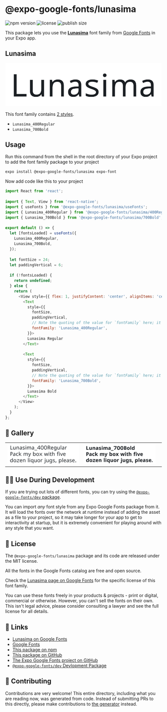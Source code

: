 # @expo-google-fonts/lunasima

![npm version](https://flat.badgen.net/npm/v/@expo-google-fonts/lunasima)
![license](https://flat.badgen.net/github/license/expo/google-fonts)
![publish size](https://flat.badgen.net/packagephobia/install/@expo-google-fonts/lunasima)

This package lets you use the [**Lunasima**](https://fonts.google.com/specimen/Lunasima) font family from [Google Fonts](https://fonts.google.com/) in your Expo app.

## Lunasima

![Lunasima](./font-family.png)

This font family contains [2 styles](#-gallery).

- `Lunasima_400Regular`
- `Lunasima_700Bold`

## Usage

Run this command from the shell in the root directory of your Expo project to add the font family package to your project
```sh
expo install @expo-google-fonts/lunasima expo-font
```

Now add code like this to your project
```js
import React from 'react';

import { Text, View } from 'react-native';
import { useFonts } from '@expo-google-fonts/lunasima/useFonts';
import { Lunasima_400Regular } from '@expo-google-fonts/lunasima/400Regular';
import { Lunasima_700Bold } from '@expo-google-fonts/lunasima/700Bold';

export default () => {
  let [fontsLoaded] = useFonts({
    Lunasima_400Regular,
    Lunasima_700Bold,
  });

  let fontSize = 24;
  let paddingVertical = 6;

  if (!fontsLoaded) {
    return undefined;
  } else {
    return (
      <View style={{ flex: 1, justifyContent: 'center', alignItems: 'center' }}>
        <Text
          style={{
            fontSize,
            paddingVertical,
            // Note the quoting of the value for `fontFamily` here; it expects a string!
            fontFamily: 'Lunasima_400Regular',
          }}>
          Lunasima Regular
        </Text>

        <Text
          style={{
            fontSize,
            paddingVertical,
            // Note the quoting of the value for `fontFamily` here; it expects a string!
            fontFamily: 'Lunasima_700Bold',
          }}>
          Lunasima Bold
        </Text>
      </View>
    );
  }
};

```

## 🔡 Gallery


||||
|-|-|-|
|![Lunasima_400Regular](./Lunasima_400Regular.ttf.png)|![Lunasima_700Bold](./Lunasima_700Bold.ttf.png)|||


## 👩‍💻 Use During Development

If you are trying out lots of different fonts, you can try using the [`@expo-google-fonts/dev` package](https://github.com/expo/google-fonts/tree/master/font-packages/dev#readme).

You can import *any* font style from any Expo Google Fonts package from it. It will load the fonts
over the network at runtime instead of adding the asset as a file to your project, so it may take longer
for your app to get to interactivity at startup, but it is extremely convenient
for playing around with any style that you want.

## 📖 License

The `@expo-google-fonts/lunasima` package and its code are released under the MIT license.

All the fonts in the Google Fonts catalog are free and open source.

Check the [Lunasima page on Google Fonts](https://fonts.google.com/specimen/Lunasima) for the specific license of this font family.

You can use these fonts freely in your products & projects - print or digital, commercial or otherwise. However, you can't sell the fonts on their own. This isn't legal advice, please consider consulting a lawyer and see the full license for all details.

## 🔗 Links

- [Lunasima on Google Fonts](https://fonts.google.com/specimen/Lunasima)
- [Google Fonts](https://fonts.google.com/)
- [This package on npm](https://www.npmjs.com/package/@expo-google-fonts/lunasima)
- [This package on GitHub](https://github.com/expo/google-fonts/tree/master/font-packages/lunasima)
- [The Expo Google Fonts project on GitHub](https://github.com/expo/google-fonts)
- [`@expo-google-fonts/dev` Devlopment Package](https://github.com/expo/google-fonts/tree/master/font-packages/dev)

## 🤝 Contributing

Contributions are very welcome! This entire directory, including what you are reading now, was generated from code. Instead of submitting PRs to this directly, please make contributions to [the generator](https://github.com/expo/google-fonts/tree/master/packages/generator) instead.
